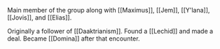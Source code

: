 Main member of the group along with [[Maximus]], [[Jem]], [[Y'lana]], [[Jovis]], and [[Elias]].

Originally a follower of [[Daaktrianism]]. Found a [[Lechid]] and made a deal. Became [[Domina]] after that encounter.